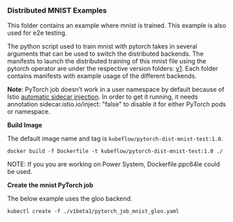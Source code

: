 ### Distributed MNIST Examples

This folder contains an example where mnist is trained. This example is also used for e2e testing.

The python script used to train mnist with pytorch takes in several arguments that can be used
to switch the distributed backends. The manifests to launch the distributed training of this mnist
file using the pytorch operator are under the respective version folders: [v1](./v1).
Each folder contains manifests with example usage of the different backends.

**Note**: PyTorch job doesn’t work in a user namespace by default because of Istio [automatic sidecar injection](https://istio.io/v1.3/docs/setup/additional-setup/sidecar-injection/#automatic-sidecar-injection). In order to get it running, it needs annotation sidecar.istio.io/inject: "false" to disable it for either PyTorch pods or namespace.

**Build Image**

The default image name and tag is `kubeflow/pytorch-dist-mnist-test:1.0`.

```shell
docker build -f Dockerfile -t kubeflow/pytorch-dist-mnist-test:1.0 ./
```
NOTE: If you you are working on Power System, Dockerfile.ppc64le could be used.

**Create the mnist PyTorch job**

The below example uses the gloo backend.

```shell
kubectl create -f ./v1beta1/pytorch_job_mnist_gloo.yaml
```
